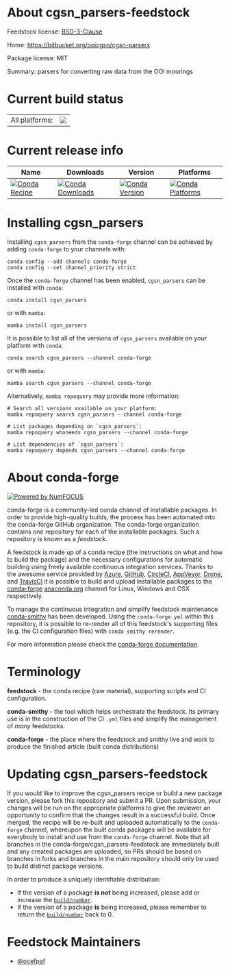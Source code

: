 About cgsn_parsers-feedstock
============================

Feedstock license: [BSD-3-Clause](https://github.com/conda-forge/cgsn_parsers-feedstock/blob/main/LICENSE.txt)

Home: https://bitbucket.org/ooicgsn/cgsn-parsers

Package license: MIT

Summary: parsers for converting raw data from the OOI moorings

Current build status
====================


<table><tr><td>All platforms:</td>
    <td>
      <a href="https://dev.azure.com/conda-forge/feedstock-builds/_build/latest?definitionId=2791&branchName=main">
        <img src="https://dev.azure.com/conda-forge/feedstock-builds/_apis/build/status/cgsn_parsers-feedstock?branchName=main">
      </a>
    </td>
  </tr>
</table>

Current release info
====================

| Name | Downloads | Version | Platforms |
| --- | --- | --- | --- |
| [![Conda Recipe](https://img.shields.io/badge/recipe-cgsn__parsers-green.svg)](https://anaconda.org/conda-forge/cgsn_parsers) | [![Conda Downloads](https://img.shields.io/conda/dn/conda-forge/cgsn_parsers.svg)](https://anaconda.org/conda-forge/cgsn_parsers) | [![Conda Version](https://img.shields.io/conda/vn/conda-forge/cgsn_parsers.svg)](https://anaconda.org/conda-forge/cgsn_parsers) | [![Conda Platforms](https://img.shields.io/conda/pn/conda-forge/cgsn_parsers.svg)](https://anaconda.org/conda-forge/cgsn_parsers) |

Installing cgsn_parsers
=======================

Installing `cgsn_parsers` from the `conda-forge` channel can be achieved by adding `conda-forge` to your channels with:

```
conda config --add channels conda-forge
conda config --set channel_priority strict
```

Once the `conda-forge` channel has been enabled, `cgsn_parsers` can be installed with `conda`:

```
conda install cgsn_parsers
```

or with `mamba`:

```
mamba install cgsn_parsers
```

It is possible to list all of the versions of `cgsn_parsers` available on your platform with `conda`:

```
conda search cgsn_parsers --channel conda-forge
```

or with `mamba`:

```
mamba search cgsn_parsers --channel conda-forge
```

Alternatively, `mamba repoquery` may provide more information:

```
# Search all versions available on your platform:
mamba repoquery search cgsn_parsers --channel conda-forge

# List packages depending on `cgsn_parsers`:
mamba repoquery whoneeds cgsn_parsers --channel conda-forge

# List dependencies of `cgsn_parsers`:
mamba repoquery depends cgsn_parsers --channel conda-forge
```


About conda-forge
=================

[![Powered by
NumFOCUS](https://img.shields.io/badge/powered%20by-NumFOCUS-orange.svg?style=flat&colorA=E1523D&colorB=007D8A)](https://numfocus.org)

conda-forge is a community-led conda channel of installable packages.
In order to provide high-quality builds, the process has been automated into the
conda-forge GitHub organization. The conda-forge organization contains one repository
for each of the installable packages. Such a repository is known as a *feedstock*.

A feedstock is made up of a conda recipe (the instructions on what and how to build
the package) and the necessary configurations for automatic building using freely
available continuous integration services. Thanks to the awesome service provided by
[Azure](https://azure.microsoft.com/en-us/services/devops/), [GitHub](https://github.com/),
[CircleCI](https://circleci.com/), [AppVeyor](https://www.appveyor.com/),
[Drone](https://cloud.drone.io/welcome), and [TravisCI](https://travis-ci.com/)
it is possible to build and upload installable packages to the
[conda-forge](https://anaconda.org/conda-forge) [anaconda.org](https://anaconda.org/)
channel for Linux, Windows and OSX respectively.

To manage the continuous integration and simplify feedstock maintenance
[conda-smithy](https://github.com/conda-forge/conda-smithy) has been developed.
Using the ``conda-forge.yml`` within this repository, it is possible to re-render all of
this feedstock's supporting files (e.g. the CI configuration files) with ``conda smithy rerender``.

For more information please check the [conda-forge documentation](https://conda-forge.org/docs/).

Terminology
===========

**feedstock** - the conda recipe (raw material), supporting scripts and CI configuration.

**conda-smithy** - the tool which helps orchestrate the feedstock.
                   Its primary use is in the construction of the CI ``.yml`` files
                   and simplify the management of *many* feedstocks.

**conda-forge** - the place where the feedstock and smithy live and work to
                  produce the finished article (built conda distributions)


Updating cgsn_parsers-feedstock
===============================

If you would like to improve the cgsn_parsers recipe or build a new
package version, please fork this repository and submit a PR. Upon submission,
your changes will be run on the appropriate platforms to give the reviewer an
opportunity to confirm that the changes result in a successful build. Once
merged, the recipe will be re-built and uploaded automatically to the
`conda-forge` channel, whereupon the built conda packages will be available for
everybody to install and use from the `conda-forge` channel.
Note that all branches in the conda-forge/cgsn_parsers-feedstock are
immediately built and any created packages are uploaded, so PRs should be based
on branches in forks and branches in the main repository should only be used to
build distinct package versions.

In order to produce a uniquely identifiable distribution:
 * If the version of a package **is not** being increased, please add or increase
   the [``build/number``](https://docs.conda.io/projects/conda-build/en/latest/resources/define-metadata.html#build-number-and-string).
 * If the version of a package **is** being increased, please remember to return
   the [``build/number``](https://docs.conda.io/projects/conda-build/en/latest/resources/define-metadata.html#build-number-and-string)
   back to 0.

Feedstock Maintainers
=====================

* [@ocefpaf](https://github.com/ocefpaf/)

